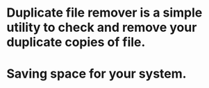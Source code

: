 # Duplicate file remover is a simple utility to check and remove your duplicate copies of file.
# Saving space for your system.
